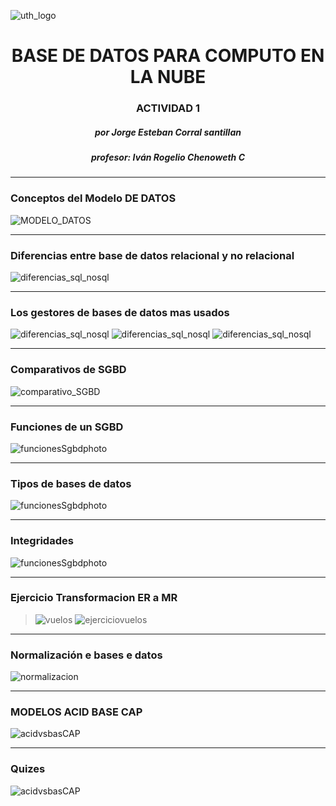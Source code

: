 ![uth_logo](http://www.uthermosillo.edu.mx/wp-content/uploads/2019/11/Logo-UTH13-2.jpg)
<div align="center">
<h1>BASE DE DATOS PARA COMPUTO EN LA NUBE</h1>
</div>
<div align="center">
<h3>ACTIVIDAD 1</h3>
</div>
<div align="center">
<h5>por Jorge Esteban Corral santillan</h5>
</div>
<div align="center">
<h5>profesor: Iván Rogelio Chenoweth C</h5>
</div>

----------------------------------------------------------

### Conceptos del Modelo DE DATOS

![MODELO_DATOS](/Modelado-de-datos-relacional.jpg)


----------------------------------------------

### Diferencias entre base de datos relacional y no relacional

![diferencias_sql_nosql](/diff_sql_noqsl.jpg)

----------------------------------------------
### Los gestores de bases de datos mas usados

![diferencias_sql_nosql](/1.jpg)
![diferencias_sql_nosql](/2.jpg)
![diferencias_sql_nosql](/3.jpg)


----------------------------------------------

### Comparativos de SGBD
![comparativo_SGBD](/ComparativoSGBD.jpg)

----------------------------------------------

### Funciones de un SGBD
![funcionesSgbdphoto](/funciones%20de%20un%20SGBD.jpg)

----------------------------------------------

### Tipos de bases de datos
![funcionesSgbdphoto](/tiposbd.jpg)

----------------------------------------------

### Integridades
![funcionesSgbdphoto](/Entidades.jpg)

----------------------------------------------

### Ejercicio Transformacion ER a MR
> ![vuelos](/vuelos.gif)
![ejerciciovuelos](/vuelos.jpg)

----------------------------------------------

### Normalización e bases e datos

![normalizacion](/NF.jpg)

----------------------------------------------


### MODELOS ACID BASE CAP
![acidvsbasCAP](/ACIDvsBASEtoeremaCAP.jpg)

----------------------------------------------


### Quizes
![acidvsbasCAP](/fff.png)

